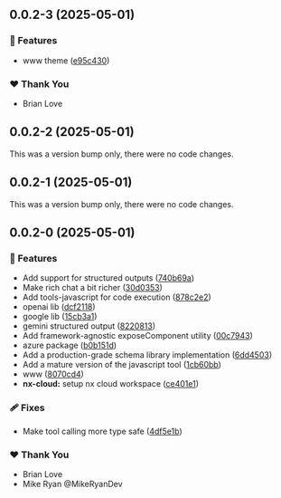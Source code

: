## 0.0.2-3 (2025-05-01)

### 🚀 Features

- www theme ([e95c430](https://github.com/liveloveapp/project-cassini/commit/e95c430))

### ❤️ Thank You

- Brian Love

## 0.0.2-2 (2025-05-01)

This was a version bump only, there were no code changes.

## 0.0.2-1 (2025-05-01)

This was a version bump only, there were no code changes.

## 0.0.2-0 (2025-05-01)

### 🚀 Features

- Add support for structured outputs ([740b69a](https://github.com/liveloveapp/project-cassini/commit/740b69a))
- Make rich chat a bit richer ([30d0353](https://github.com/liveloveapp/project-cassini/commit/30d0353))
- Add tools-javascript for code execution ([878c2e2](https://github.com/liveloveapp/project-cassini/commit/878c2e2))
- openai lib ([dcf2118](https://github.com/liveloveapp/project-cassini/commit/dcf2118))
- google lib ([15cb3a1](https://github.com/liveloveapp/project-cassini/commit/15cb3a1))
- gemini structured output ([8220813](https://github.com/liveloveapp/project-cassini/commit/8220813))
- Add framework-agnostic exposeComponent utility ([00c7943](https://github.com/liveloveapp/project-cassini/commit/00c7943))
- azure package ([b0b151d](https://github.com/liveloveapp/project-cassini/commit/b0b151d))
- Add a production-grade schema library implementation ([6dd4503](https://github.com/liveloveapp/project-cassini/commit/6dd4503))
- Add a mature version of the javascript tool ([1cb60bb](https://github.com/liveloveapp/project-cassini/commit/1cb60bb))
- www ([8070cd4](https://github.com/liveloveapp/project-cassini/commit/8070cd4))
- **nx-cloud:** setup nx cloud workspace ([ce401e1](https://github.com/liveloveapp/project-cassini/commit/ce401e1))

### 🩹 Fixes

- Make tool calling more type safe ([4df5e1b](https://github.com/liveloveapp/project-cassini/commit/4df5e1b))

### ❤️ Thank You

- Brian Love
- Mike Ryan @MikeRyanDev
